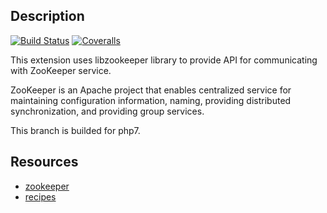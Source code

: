 Description
-----------

[![Build Status](https://img.shields.io/travis/andreiz/php-zookeeper/master.svg?style=flat-square)](https://travis-ci.org/andreiz/php-zookeeper)
[![Coveralls](https://img.shields.io/coveralls/andreiz/php-zookeeper.svg?style=flat-square)](https://coveralls.io/r/andreiz/php-zookeeper?branch=master)

This extension uses libzookeeper library to provide API for communicating with
ZooKeeper service.

ZooKeeper is an Apache project that enables centralized service for maintaining
configuration information, naming, providing distributed synchronization, and
providing group services.

This branch is builded for php7.

Resources
---------
 * [zookeeper](http://hadoop.apache.org/zookeeper/)
 * [recipes](https://github.com/Gutza/php-zookeeper-recipes)
